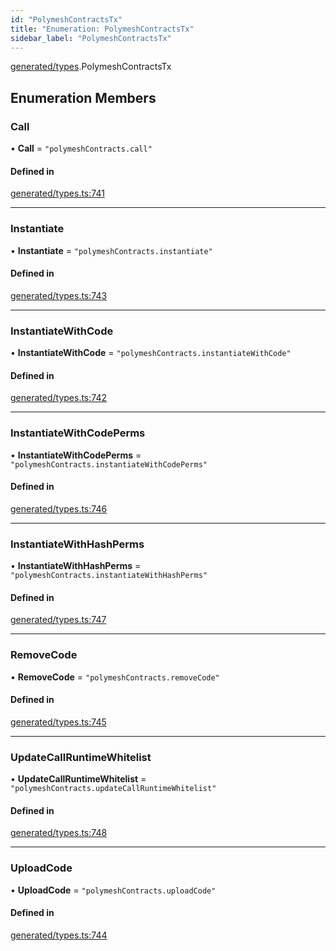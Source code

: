 ```yaml
---
id: "PolymeshContractsTx"
title: "Enumeration: PolymeshContractsTx"
sidebar_label: "PolymeshContractsTx"
---
```


[generated/types](../../../../modules/Generated/Types/Types.md).PolymeshContractsTx

## Enumeration Members

### Call

• **Call** = ``"polymeshContracts.call"``

#### Defined in

[generated/types.ts:741](https://github.com/PolymeshAssociation/polymesh-sdk/blob/de58d40fd/src/generated/types.ts#L741)

___

### Instantiate

• **Instantiate** = ``"polymeshContracts.instantiate"``

#### Defined in

[generated/types.ts:743](https://github.com/PolymeshAssociation/polymesh-sdk/blob/de58d40fd/src/generated/types.ts#L743)

___

### InstantiateWithCode

• **InstantiateWithCode** = ``"polymeshContracts.instantiateWithCode"``

#### Defined in

[generated/types.ts:742](https://github.com/PolymeshAssociation/polymesh-sdk/blob/de58d40fd/src/generated/types.ts#L742)

___

### InstantiateWithCodePerms

• **InstantiateWithCodePerms** = ``"polymeshContracts.instantiateWithCodePerms"``

#### Defined in

[generated/types.ts:746](https://github.com/PolymeshAssociation/polymesh-sdk/blob/de58d40fd/src/generated/types.ts#L746)

___

### InstantiateWithHashPerms

• **InstantiateWithHashPerms** = ``"polymeshContracts.instantiateWithHashPerms"``

#### Defined in

[generated/types.ts:747](https://github.com/PolymeshAssociation/polymesh-sdk/blob/de58d40fd/src/generated/types.ts#L747)

___

### RemoveCode

• **RemoveCode** = ``"polymeshContracts.removeCode"``

#### Defined in

[generated/types.ts:745](https://github.com/PolymeshAssociation/polymesh-sdk/blob/de58d40fd/src/generated/types.ts#L745)

___

### UpdateCallRuntimeWhitelist

• **UpdateCallRuntimeWhitelist** = ``"polymeshContracts.updateCallRuntimeWhitelist"``

#### Defined in

[generated/types.ts:748](https://github.com/PolymeshAssociation/polymesh-sdk/blob/de58d40fd/src/generated/types.ts#L748)

___

### UploadCode

• **UploadCode** = ``"polymeshContracts.uploadCode"``

#### Defined in

[generated/types.ts:744](https://github.com/PolymeshAssociation/polymesh-sdk/blob/de58d40fd/src/generated/types.ts#L744)
